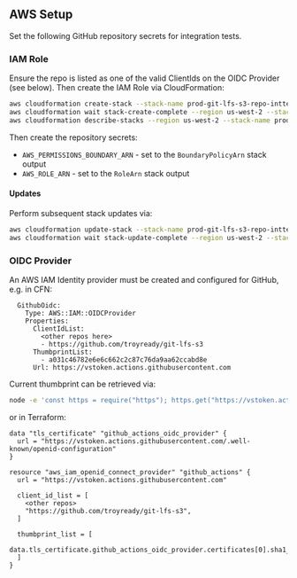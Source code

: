 ## AWS Setup

Set the following GitHub repository secrets for integration tests.

### IAM Role

Ensure the repo is listed as one of the valid ClientIds on the OIDC Provider (see below). Then create the IAM Role via CloudFormation:

```bash
aws cloudformation create-stack --stack-name prod-git-lfs-s3-repo-inttest-role --region us-west-2 --template-body file://iam_role.yml --parameters ParameterKey=EnvironmentName,ParameterValue=prod ParameterKey=RepoName,ParameterValue=troyready/git-lfs-s3 ParameterKey=ServiceName,ParameterValue=git-lfs-s3 --capabilities CAPABILITY_NAMED_IAM
aws cloudformation wait stack-create-complete --region us-west-2 --stack-name prod-git-lfs-s3-repo-inttest-role
aws cloudformation describe-stacks --region us-west-2 --stack-name prod-git-lfs-s3-repo-inttest-role --query 'Stacks[0].Outputs'
```

Then create the repository secrets:

- `AWS_PERMISSIONS_BOUNDARY_ARN` - set to the `BoundaryPolicyArn` stack output
- `AWS_ROLE_ARN` - set to the `RoleArn` stack output

#### Updates

Perform subsequent stack updates via:

```bash
aws cloudformation update-stack --stack-name prod-git-lfs-s3-repo-inttest-role --region us-west-2 --template-body file://iam_role.yml --parameters ParameterKey=EnvironmentName,ParameterValue=prod ParameterKey=RepoName,ParameterValue=troyready/git-lfs-s3 ParameterKey=ServiceName,ParameterValue=git-lfs-s3 --capabilities CAPABILITY_NAMED_IAM
aws cloudformation wait stack-update-complete --region us-west-2 --stack-name prod-git-lfs-s3-repo-inttest-role
```

### OIDC Provider

An AWS IAM Identity provider must be created and configured for GitHub, e.g. in CFN:

```
  GithubOidc:
    Type: AWS::IAM::OIDCProvider
    Properties:
      ClientIdList:
        <other repos here>
        - https://github.com/troyready/git-lfs-s3
      ThumbprintList:
        - a031c46782e6e6c662c2c87c76da9aa62ccabd8e
      Url: https://vstoken.actions.githubusercontent.com
```

Current thumbprint can be retrieved via:

```bash
node -e 'const https = require("https"); https.get("https://vstoken.actions.githubusercontent.com/.well-known/openid-configuration", (res) => {console.log(res.socket.getPeerCertificate(true).issuerCertificate.fingerprint.replace(/:/g, "").toLowerCase())});'
```

or in Terraform:

```
data "tls_certificate" "github_actions_oidc_provider" {
  url = "https://vstoken.actions.githubusercontent.com/.well-known/openid-configuration"
}

resource "aws_iam_openid_connect_provider" "github_actions" {
  url = "https://vstoken.actions.githubusercontent.com"

  client_id_list = [
    <other repos>
    "https://github.com/troyready/git-lfs-s3",
  ]

  thumbprint_list = [
    data.tls_certificate.github_actions_oidc_provider.certificates[0].sha1_fingerprint,
  ]
}
```
